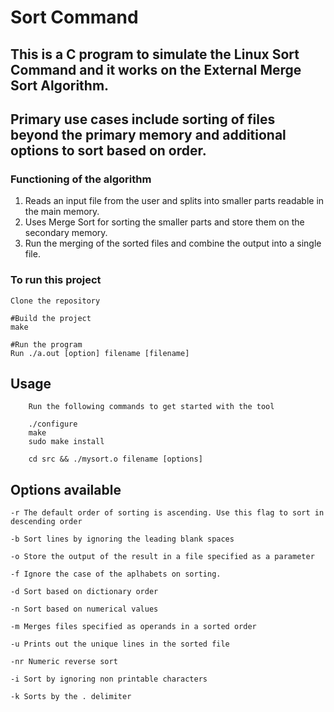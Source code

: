 # Sort Command

## This is a C program to simulate the Linux Sort Command and it works on the External Merge Sort Algorithm.

## Primary use cases include sorting of files beyond the primary memory and additional options to sort based on order.

### Functioning of the algorithm

1. Reads an input file from the user and splits into smaller parts readable in the main memory.
2. Uses Merge Sort for sorting the smaller parts and store them on the secondary memory.
3. Run the merging of the sorted files and combine the output into a single file.

### To run this project

`Clone the repository`

```
#Build the project
make

#Run the program
Run ./a.out [option] filename [filename]
```

## Usage

```This program can be built and run using autotools
    Run the following commands to get started with the tool

    ./configure
    make
    sudo make install

    cd src && ./mysort.o filename [options]
```

## Options available

```
-r The default order of sorting is ascending. Use this flag to sort in descending order

-b Sort lines by ignoring the leading blank spaces

-o Store the output of the result in a file specified as a parameter

-f Ignore the case of the aplhabets on sorting.

-d Sort based on dictionary order

-n Sort based on numerical values

-m Merges files specified as operands in a sorted order

-u Prints out the unique lines in the sorted file

-nr Numeric reverse sort

-i Sort by ignoring non printable characters

-k Sorts by the . delimiter

```
